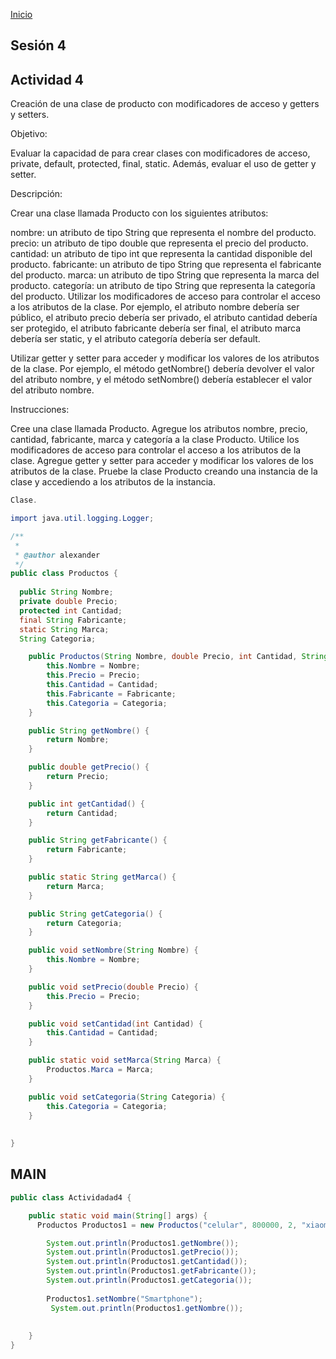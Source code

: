 <!-- No borrar o modificar -->
[Inicio](./index.md)

## Sesión 4


<!-- Su documentación aquí -->

## Actividad 4

Creación de una clase de producto con modificadores de acceso y getters y setters.

Objetivo:

Evaluar la capacidad de para crear clases con modificadores de acceso, private, default, protected, final, static. Además, evaluar el uso de getter y setter.

Descripción:

Crear una clase llamada Producto con los siguientes atributos:

nombre: un atributo de tipo String que representa el nombre del producto.
precio: un atributo de tipo double que representa el precio del producto.
cantidad: un atributo de tipo int que representa la cantidad disponible del producto.
fabricante: un atributo de tipo String que representa el fabricante del producto.
marca: un atributo de tipo String que representa la marca del producto.
categoría: un atributo de tipo String que representa la categoría del producto.
Utilizar los modificadores de acceso para controlar el acceso a los atributos de la clase. Por ejemplo, el atributo nombre debería ser público, el atributo precio debería ser privado, el atributo cantidad debería ser protegido, el atributo fabricante debería ser final, el atributo marca debería ser static, y el atributo categoría debería ser default.

Utilizar getter y setter para acceder y modificar los valores de los atributos de la clase. Por ejemplo, el método getNombre() debería devolver el valor del atributo nombre, y el método setNombre() debería establecer el valor del atributo nombre.

Instrucciones:

Cree una clase llamada Producto.
Agregue los atributos nombre, precio, cantidad, fabricante, marca y categoría a la clase Producto.
Utilice los modificadores de acceso para controlar el acceso a los atributos de la clase.
Agregue getter y setter para acceder y modificar los valores de los atributos de la clase.
Pruebe la clase Producto creando una instancia de la clase y accediendo a los atributos de la instancia.

```java
Clase.

import java.util.logging.Logger;

/**
 *
 * @author alexander
 */
public class Productos {
    
  public String Nombre;
  private double Precio;
  protected int Cantidad;
  final String Fabricante;
  static String Marca;
  String Categoria;

    public Productos(String Nombre, double Precio, int Cantidad, String Fabricante, String Categoria) {
        this.Nombre = Nombre;
        this.Precio = Precio;
        this.Cantidad = Cantidad;
        this.Fabricante = Fabricante;
        this.Categoria = Categoria;
    }

    public String getNombre() {
        return Nombre;
    }

    public double getPrecio() {
        return Precio;
    }

    public int getCantidad() {
        return Cantidad;
    }

    public String getFabricante() {
        return Fabricante;
    }

    public static String getMarca() {
        return Marca;
    }

    public String getCategoria() {
        return Categoria;
    }

    public void setNombre(String Nombre) {
        this.Nombre = Nombre;
    }

    public void setPrecio(double Precio) {
        this.Precio = Precio;
    }

    public void setCantidad(int Cantidad) {
        this.Cantidad = Cantidad;
    }

    public static void setMarca(String Marca) {
        Productos.Marca = Marca;
    }

    public void setCategoria(String Categoria) {
        this.Categoria = Categoria;
    }
 
       
}
```



## MAIN

```java
public class Actividadad4 {

    public static void main(String[] args) {
      Productos Productos1 = new Productos("celular", 800000, 2, "xiaomi", "media");

        System.out.println(Productos1.getNombre());   
        System.out.println(Productos1.getPrecio());       
        System.out.println(Productos1.getCantidad());
        System.out.println(Productos1.getFabricante());
        System.out.println(Productos1.getCategoria());
        
        Productos1.setNombre("Smartphone");
         System.out.println(Productos1.getNombre());
 
        
    }
}
```